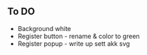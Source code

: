 ## To DO
- Background white
- Register button - rename & color to green
- Register popup - write up sett akk svg 